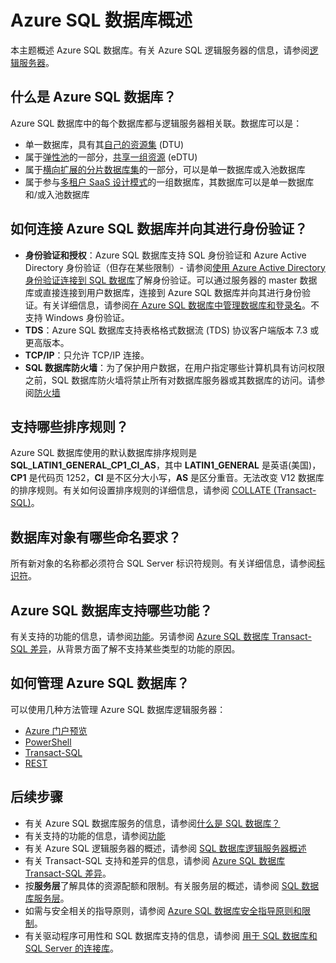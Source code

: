 <properties
    pageTitle="Azure SQL 数据库概述 | Azure"
    description="本页概述 Azure SQL 数据库。"
    services="sql-database"
    documentationcenter="na"
    author="CarlRabeler"
    manager="jhubbard"
    editor="" />
<tags
    ms.service="sql-database"
    ms.custom="single databases"
    ms.devlang="na"
    ms.topic="get-started-article"
    ms.tgt_pltfrm="na"
    ms.workload="data-management"
    ms.date="11/28/2016"
    wacn.date="01/20/2017"
    ms.author="carlrab" />  


# Azure SQL 数据库概述
本主题概述 Azure SQL 数据库。有关 Azure SQL 逻辑服务器的信息，请参阅[逻辑服务器](/documentation/articles/sql-database-server-overview/)。

## 什么是 Azure SQL 数据库？
Azure SQL 数据库中的每个数据库都与逻辑服务器相关联。数据库可以是：

- 单一数据库，具有其[自己的资源集](/documentation/articles/sql-database-what-is-a-dtu/#what-are-database-transaction-units-dtus) (DTU)
- 属于[弹性池](/documentation/articles/sql-database-elastic-pool/)的一部分，[共享一组资源](/documentation/articles/sql-database-what-is-a-dtu/#what-are-elastic-database-transaction-units-edtus) (eDTU)
- 属于[横向扩展的分片数据库集](/documentation/articles/sql-database-elastic-scale-introduction/#horizontal-and-vertical-scaling)的一部分，可以是单一数据库或入池数据库
- 属于参与[多租户 SaaS 设计模式](/documentation/articles/sql-database-design-patterns-multi-tenancy-saas-applications/)的一组数据库，其数据库可以是单一数据库和/或入池数据库

## 如何连接 Azure SQL 数据库并向其进行身份验证？

- **身份验证和授权**：Azure SQL 数据库支持 SQL 身份验证和 Azure Active Directory 身份验证（但存在某些限制）- 请参阅[使用 Azure Active Directory 身份验证连接到 SQL 数据库](/documentation/articles/sql-database-aad-authentication/)了解身份验证。可以通过服务器的 master 数据库或直接连接到用户数据库，连接到 Azure SQL 数据库并向其进行身份验证。有关详细信息，请参阅[在 Azure SQL 数据库中管理数据库和登录名](/documentation/articles/sql-database-manage-logins/)。不支持 Windows 身份验证。
- **TDS**：Azure SQL 数据库支持表格格式数据流 (TDS) 协议客户端版本 7.3 或更高版本。
- **TCP/IP**：只允许 TCP/IP 连接。
- **SQL 数据库防火墙**：为了保护用户数据，在用户指定哪些计算机具有访问权限之前，SQL 数据库防火墙将禁止所有对数据库服务器或其数据库的访问。请参阅[防火墙](/documentation/articles/sql-database-firewall-configure/)

## 支持哪些排序规则？
Azure SQL 数据库使用的默认数据库排序规则是 **SQL\_LATIN1\_GENERAL\_CP1\_CI\_AS**，其中 **LATIN1\_GENERAL** 是英语(美国)，**CP1** 是代码页 1252，**CI** 是不区分大小写，**AS** 是区分重音。无法改变 V12 数据库的排序规则。有关如何设置排序规则的详细信息，请参阅 [COLLATE (Transact-SQL)](https://msdn.microsoft.com/zh-cn/library/ms184391.aspx)。

## 数据库对象有哪些命名要求？

所有新对象的名称都必须符合 SQL Server 标识符规则。有关详细信息，请参阅[标识符](https://msdn.microsoft.com/zh-cn/library/ms175874.aspx)。

## Azure SQL 数据库支持哪些功能？

有关支持的功能的信息，请参阅[功能](/documentation/articles/sql-database-features/)。另请参阅 [Azure SQL 数据库 Transact-SQL 差异](/documentation/articles/sql-database-transact-sql-information/)，从背景方面了解不支持某些类型的功能的原因。

## 如何管理 Azure SQL 数据库？

可以使用几种方法管理 Azure SQL 数据库逻辑服务器：

- [Azure 门户预览](/documentation/articles/sql-database-manage-portal/)
- [PowerShell](/documentation/articles/sql-database-manage-powershell/)
- [Transact-SQL](/documentation/articles/sql-database-manage-azure-ssms/)
- [REST](https://docs.microsoft.com/rest/api/sql/)

## 后续步骤

- 有关 Azure SQL 数据库服务的信息，请参阅[什么是 SQL 数据库？](/documentation/articles/sql-database-technical-overview/)
- 有关支持的功能的信息，请参阅[功能](/documentation/articles/sql-database-features/)
- 有关 Azure SQL 逻辑服务器的概述，请参阅 [SQL 数据库逻辑服务器概述](/documentation/articles/sql-database-server-overview/)
- 有关 Transact-SQL 支持和差异的信息，请参阅 [Azure SQL 数据库 Transact-SQL 差异](/documentation/articles/sql-database-transact-sql-information/)。
- 按**服务层**了解具体的资源配额和限制。有关服务层的概述，请参阅 [SQL 数据库服务层](/documentation/articles/sql-database-service-tiers/)。
- 如需与安全相关的指导原则，请参阅 [Azure SQL 数据库安全指导原则和限制](/documentation/articles/sql-database-security-guidelines/)。
- 有关驱动程序可用性和 SQL 数据库支持的信息，请参阅 [用于 SQL 数据库和 SQL Server 的连接库](/documentation/articles/sql-database-libraries/)。

<!---HONumber=Mooncake_0116_2017-->